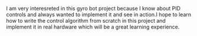 I am very interesreted in this gyro bot project because I know about PID controls and always wanted to implement it and see in action.I hope to learn how to write the control algorithm 
from scratch in this project and implement it in real hardware which will be a great learning experience.
